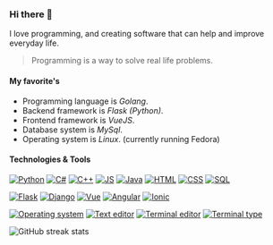 <!---
https://shields.io/ for badges
https://simpleicons.org/ for badge icon reference
--->

<!-- <p align='center'>
<a href='https://www.leandergangso.no'><img src='https://raw.githubusercontent.com/leandergangso/leandergangso/main/icons/banner2.png'></a>
</p> -->

<!-- <p align='center'>
<a href='https://web.telegram.org/#/im?p=@LeanderGan'><img src='https://cdn.jsdelivr.net/npm/simple-icons@3.0.1/icons/telegram.svg' alt='telegram' height='40'></a>&nbsp;&nbsp;&nbsp;&nbsp;
<a href='mailto:leander.gangso@gmail.com'><img src='https://cdn.jsdelivr.net/npm/simple-icons@3.0.1/icons/gmail.svg' alt='gmail' height='40'></a>&nbsp;&nbsp;&nbsp;&nbsp;
<a href='https://www.leandergangso.no'><img src='https://cdn.jsdelivr.net/npm/simple-icons@3.0.1/icons/icloud.svg' alt='website' height='40'></a>&nbsp;&nbsp;&nbsp;&nbsp;
<a href='https://github.com/leandergangso'><img src='https://cdn.jsdelivr.net/npm/simple-icons@3.0.1/icons/github.svg' alt='github' height='40'></a>&nbsp;&nbsp;&nbsp;&nbsp;
</p> -->

### Hi there 👋

I love programming, and creating software that can help and improve everyday life.

> Programming is a way to solve real life problems.

#### My favorite's

- Programming language is *Golang*.
- Backend framework is *Flask (Python)*.
- Frontend framework is *VueJS*.
- Database system is *MySql*.
- Operating system is *Linux*. (currently running Fedora)

#### Technologies & Tools

[![Python](https://img.shields.io/badge/Code-Python-yellow?logo=python&logoColor=white)](#hi-there-)
[![C#](https://img.shields.io/badge/Code-C%23-blueviolet?logo=C-Sharp&logoColor=white)](#hi-there-)
[![C++](https://img.shields.io/badge/Code-C++-blue?logo=C%2B%2B&logoColor=white)](#hi-there-)
[![JS](https://img.shields.io/badge/Code-JS-yellow?logo=javascript&logoColor=white)](#hi-there-)
[![Java](https://img.shields.io/badge/Code-Java-red?logo=java&logoColor=white)](#hi-there-)
[![HTML](https://img.shields.io/badge/Code-HTML-orange?logo=html5&logoColor=white)](#hi-there-)
[![CSS](https://img.shields.io/badge/Code-CSS-blue?logo=css3&logoColor=white)](#hi-there-)
[![SQL](https://img.shields.io/badge/Code-SQL-blue?logo=mysql&logoColor=white)](#hi-there-)

[![Flask](https://img.shields.io/badge/Tool-Flask-black?logo=flask&logoColor=white)](#hi-there-)
[![Django](https://img.shields.io/badge/Tool-Django-success?logo=django&logoColor=white)](#hi-there-)
[![Vue](https://img.shields.io/badge/Tool-VueJS-success?logo=Vue.js&logoColor=white)](#hi-there-)
[![Angular](https://img.shields.io/badge/Tool-AngularJS-red?logo=angularJS&logoColor=white)](#hi-there-)
[![Ionic](https://img.shields.io/badge/Tool-Ionic-blue?logo=ionic&logoColor=white)](#hi-there-)

[![Operating system](https://img.shields.io/badge/OS-Linux-blue?logo=linux&logoColor=white)](#hi-there-)
[![Text editor](https://img.shields.io/badge/Editor-VS_Code-blue?logo=visual-studio-code&logoColor=white)](#hi-there-)
[![Terminal editor](https://img.shields.io/badge/Editor-Vim-success?logo=vim&logoColor=white)](#hi-there-)
[![Terminal type](https://img.shields.io/badge/Shell-Bash-success?logo=bash&logoColor=white)](#hi-there-)

![GitHub streak stats](https://github-readme-streak-stats.herokuapp.com/?user=leandergangso)  

